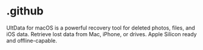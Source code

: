 # .github
UltData for macOS is a powerful recovery tool for deleted photos, files, and iOS data. Retrieve lost data from Mac, iPhone, or drives. Apple Silicon ready and offline-capable.
